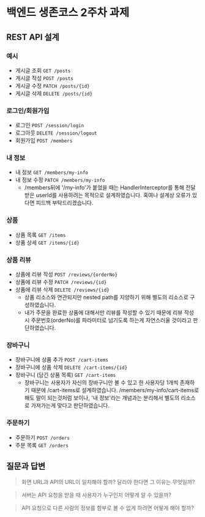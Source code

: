# 백엔드 생존코스 2주차 과제

## REST API 설계

### 예시

- 게시글 조회 `GET /posts`
- 게시글 작성 `POST /posts`
- 게시글 수정 `PATCH /posts/{id}`
- 게시글 삭제 `DELETE /posts/{id}`

### 로그인/회원가입

- 로그인 `POST /session/login`
- 로그아웃 `DELETE /session/logout`
- 회원가입 `POST /members`

### 내 정보

- 내 정보 `GET /members/my-info`
- 내 정보 수정 `PATCH /members/my-info`
  - /members뒤에 '/my-info'가 붙었을 때는 HandlerInterceptor를 통해 전달받은 
    userId를 사용하려는 목적으로 설계하였습니다. 혹여나 설계상 오류가 있다면 피드백 부탁드리겠습니다.
    
### 상품

- 상품 목록 `GET /items`
- 상품 상세 `GET /items/{id}`

### 상품 리뷰

- 상품에 리뷰 작성 `POST /reviews/{orderNo}`
- 상품에 리뷰 수정 `PATCH /reviews/{id}`
- 상품에 리뷰 삭제 `DELETE /reviews/{id}`
  - 상품 리소스와 연관되지만 nested path를 지양하기 위해 별도의 리소스로 구성하였습니다.
  - 내가 주문을 완료한 상품에 대해서만 리뷰를 작성할 수 있기 때문에 리뷰 작성 시
    주문번호(orderNo)를 파라미터로 넘기도록 하는게 자연스러울 것이라고 판단하였습니다. 
    
### 장바구니

- 장바구니에 상품 추가 `POST /cart-items`
- 장바구니에 상품 삭제 `DELETE /cart-items/{id}`
- 장바구니 (담긴 상품 목록) `GET /cart-items`
  - 장바구니는 사용자가 자신의 장바구니만 볼 수 있고 한 사용자당 1개씩 존재하기 때문에
    /cart-items로 설계하였습니다. /members/my-info/cart-items로 해도 말이 되는것처럼 보이나,
    '내 정보'라는 개념과는 분리해서 별도의 리소스로 가져가는게 맞다고 판단하였습니다.
    
### 주문하기

- 주문하기 `POST /orders`
- 주문 목록 `GET /orders`

## 질문과 답변

> 화면 URL과 API의 URL이 일치해야 할까? 달라야 한다면 그 이유는 무엇일까?

> 서버는 API 요청을 받을 때 사용자가 누구인지 어떻게 알 수 있을까?

> API 요청으로 다른 사람의 정보를 함부로 볼 수 없게 하려면 어떻게 해야 할까?

